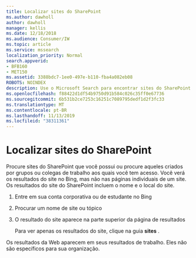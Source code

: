 ```yaml
---
title: Localizar sites do SharePoint
ms.author: dawholl
author: dawholl
manager: kellis
ms.date: 12/18/2018
ms.audience: Consumer/IW
ms.topic: article
ms.service: mssearch
localization_priority: Normal
search.appverid:
- BFB160
- MET150
ms.assetid: 3388bdc7-1ee0-497e-b110-fba4a082eb08
ROBOTS: NOINDEX
description: Use o Microsoft Search para encontrar sites do SharePoint e os detalhes que você verá
ms.openlocfilehash: f88422d1df54b9750d91b584c026c35ff0e67736
ms.sourcegitcommit: 6b531b2ce7253c16251c7089795dedf1d2f3fc33
ms.translationtype: MT
ms.contentlocale: pt-BR
ms.lasthandoff: 11/13/2019
ms.locfileid: "38311361"
---
```

# <a name="find-sharepoint-sites"></a>Localizar sites do SharePoint

Procure sites do SharePoint que você possui ou procure aqueles criados por grupos ou colegas de trabalho aos quais você tem acesso. Você verá os resultados do site no Bing, mas não nas páginas individuais de um site. Os resultados do site do SharePoint incluem o nome e o local do site.
  
1. Entre em sua conta corporativa ou de estudante no Bing
    
2. Procurar um nome de site ou tópico
    
3. O resultado do site aparece na parte superior da página de resultados
    
    Para ver apenas os resultados do site, clique na guia **sites** . 
    
Os resultados da Web aparecem em seus resultados de trabalho. Eles não são específicos para sua organização.
